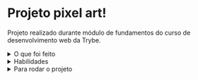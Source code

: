 # Projeto pixel art!

Projeto realizado durante módulo de fundamentos do curso de desenvolvimento web da Trybe.

<details>
  <summary>O que foi feito</summary>

  - Neste projeto, implementei um editor de arte com pixels em que a pessoa usuária poderá escolher uma cor em uma paleta de cores e poderá pintar o que quiser em um quadro branco :art: :artist:

  ![exemplo de arte com pixels](./art-with-pixels.gif)

</details>
<details>
  <summary>Habilidades</summary>

  - Manipular o DOM com JavaScript;
  - CSS;
  - HTML;

</details>
<details>
  <summary>Para rodar o projeto</summary>

  - Clone o projeto desse repositório para sua máquina;
  - Utilize a extensão ```live preview``` do vscode;

</details>
<!-- Olá, Tryber!
Esse é apenas um arquivo inicial para o README do seu projeto.
É essencial que você preencha esse documento por conta própria, ok?
Não deixe de usar nossas dicas de escrita de README de projetos, e deixe sua criatividade brilhar!
:warning: IMPORTANTE: você precisa deixar nítido:
- quais arquivos/pastas foram desenvolvidos por você; 
- quais arquivos/pastas foram desenvolvidos por outra pessoa estudante;
- quais arquivos/pastas foram desenvolvidos pela Trybe.
-->